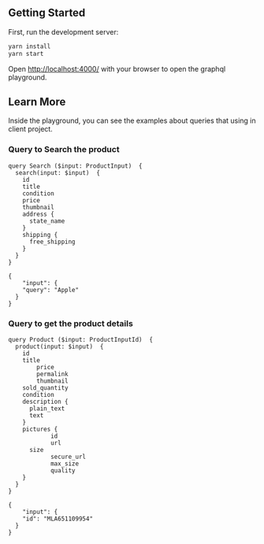 ## Getting Started

First, run the development server:

```bash
yarn install
yarn start
```

Open [http://localhost:4000/](http://localhost:4000/) with your browser to open the graphql playground.

## Learn More
Inside the playground, you can see the examples about queries that using in client project.

### Query to Search the product

```
query Search ($input: ProductInput)  {
  search(input: $input)  {
    id
    title
    condition
    price
    thumbnail
    address {
      state_name
    }
    shipping {
      free_shipping
    }
  }
}
```

```
{
	"input": {
    "query": "Apple"
  }
}
```


### Query to get the product details

```
query Product ($input: ProductInputId)  {
  product(input: $input)  {
    id
    title
		price
		permalink
		thumbnail
    sold_quantity
    condition
    description {
      plain_text
      text
    }
    pictures {
			id
			url
      size
			secure_url
			max_size
			quality
    }
  }
}
```

```
{
	"input": {
    "id": "MLA651109954"
  }
}
```
